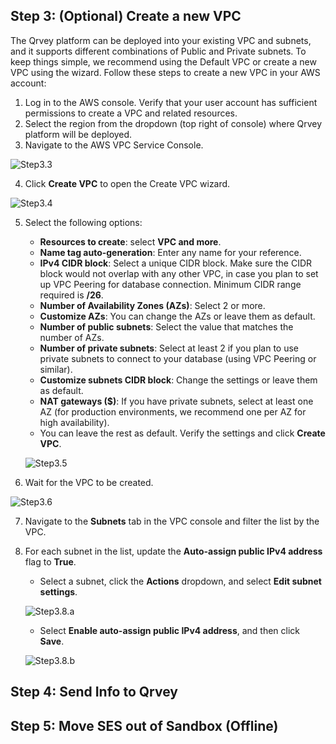 




## Step 3: (Optional) Create a new VPC
The Qrvey platform can be deployed into your existing VPC and subnets, and it supports different combinations of Public and Private subnets. To keep things simple, we recommend using the Default VPC or create a new VPC using the wizard. Follow these steps to create a new VPC in your AWS account: 
1. Log in to the AWS console. Verify that your user account has sufficient permissions to create a VPC and related resources.
2. Select the region from the dropdown (top right of console) where Qrvey platform will be deployed.
3. Navigate to the AWS VPC Service Console. 

  ![Step3.3](https://s3.amazonaws.com/cdn.qrvey.com/documentation_assets/get-started/preparing-aws/Step3.3-VPC-console.png)

4. Click **Create VPC** to open the Create VPC wizard.

  ![Step3.4](https://s3.amazonaws.com/cdn.qrvey.com/documentation_assets/get-started/preparing-aws/Step3.4-VPC-Wizard.png)

5. Select the following options:
    - **Resources to create**: select **VPC and more**.
    - **Name tag auto-generation**: Enter any name for your reference.
    - **IPv4 CIDR block**: Select a unique CIDR block. Make sure the CIDR block would not overlap with any other VPC, in case you plan to set up VPC Peering for database connection. Minimum CIDR range required is **/26**.
    - **Number of Availability Zones (AZs)**: Select 2 or more.
    - **Customize AZs**: You can change the AZs or leave them as default.
    - **Number of public subnets**: Select the value that matches the number of AZs.
    - **Number of private subnets**: Select at least 2 if you plan to use private subnets to connect to your database (using VPC Peering or similar).
    - **Customize subnets CIDR block**: Change the settings or leave them as default.
    - **NAT gateways ($)**: If you have private subnets, select at least one AZ (for production environments, we recommend one per AZ for high availability).
    - You can leave the rest as default. Verify the settings and click **Create VPC**.

    ![Step3.5](https://s3.amazonaws.com/cdn.qrvey.com/documentation_assets/get-started/preparing-aws/Step3.5-VPC-Settings.png)

6. Wait for the VPC to be created.

![Step3.6](https://s3.amazonaws.com/cdn.qrvey.com/documentation_assets/get-started/preparing-aws/Step3.6-VPC-Created.png)

7. Navigate to the **Subnets** tab in the VPC console and filter the list by the VPC.

8. For each subnet in the list, update the **Auto-assign public IPv4 address** flag to **True**.
    - Select a subnet, click the **Actions** dropdown, and select **Edit subnet settings**.

    ![Step3.8.a](https://s3.amazonaws.com/cdn.qrvey.com/documentation_assets/get-started/preparing-aws/Step3.8.a-VPC-Subnet-action.png)

    - Select **Enable auto-assign public IPv4 address**, and then click **Save**.

    ![Step3.8.b](https://s3.amazonaws.com/cdn.qrvey.com/documentation_assets/get-started/preparing-aws/Step3.8.b-VPC-Subnet-IPv4.png)







## Step 4: Send Info to Qrvey




## Step 5: Move SES out of Sandbox (Offline)
